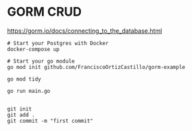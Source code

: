 # GORM CRUD

https://gorm.io/docs/connecting_to_the_database.html



```
# Start your Postgres with Docker
docker-compose up

# Start your go module
go mod init github.com/FranciscoOrtizCastillo/gorm-example

go mod tidy

go run main.go


git init
git add .
git commit -m "first commit"   

```




